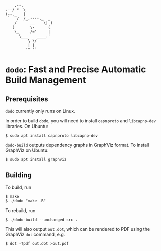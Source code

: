 ```
    .--.
.--/ *  \
(--._   |
 `   /  /_.----._  _
    /      __    \| )
   (       \-      (
    \_     /='     |
      \___    ____.'
          \ \/
          | |
         '" "`
```
# `dodo`: Fast and Precise Automatic Build Management

## Prerequisites

`dodo` currently only runs on Linux.

In order to build `dodo`, you will need to install `capnproto` and `libcapnp-dev` libraries.  On Ubuntu:

```
$ sudo apt install capnproto libcapnp-dev
```

`dodo-build` outputs dependency graphs in GraphViz format.  To install GraphViz on Ubuntu:

```
$ sudo apt install graphviz
```

## Building

To build, run
```
$ make
$ ./dodo "make -B"
```

To rebuild, run
```
$ ./dodo-build --unchanged src .
```

This will also output `out.dot`, which can be rendered to PDF using the GraphViz `dot` command, e.g.
```
$ dot -Tpdf out.dot >out.pdf
```
